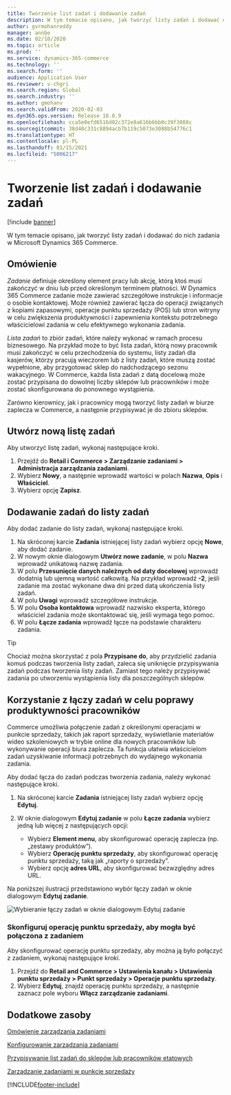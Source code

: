 ```yaml
---
title: Tworzenie list zadań i dodawanie zadań
description: W tym temacie opisano, jak tworzyć listy zadań i dodawać do nich zadania w Microsoft Dynamics 365 Commerce.
author: gvrmohanreddy
manager: annbe
ms.date: 02/10/2020
ms.topic: article
ms.prod: ''
ms.service: dynamics-365-commerce
ms.technology: ''
ms.search.form: ''
audience: Application User
ms.reviewer: v-chgri
ms.search.region: Global
ms.search.industry: ''
ms.author: gmohanv
ms.search.validFrom: 2020-02-03
ms.dyn365.ops.version: Release 10.0.9
ms.openlocfilehash: cca5e0efd6516d02c372e8a616b6bb0c39f3088c
ms.sourcegitcommit: 38d40c331c8894acb7b119c5073e3088b54776c1
ms.translationtype: HT
ms.contentlocale: pl-PL
ms.lasthandoff: 01/15/2021
ms.locfileid: "5006217"
---
```

# <a name="create-task-lists-and-add-tasks"></a>Tworzenie list zadań i dodawanie zadań

[!include [banner](includes/banner.md)]

W tym temacie opisano, jak tworzyć listy zadań i dodawać do nich zadania w Microsoft Dynamics 365 Commerce.

## <a name="overview"></a>Omówienie

*Zadanie* definiuje określony element pracy lub akcję, którą ktoś musi zakończyć w dniu lub przed określonym terminem płatności. W Dynamics 365 Commerce zadanie może zawierać szczegółowe instrukcje i informacje o osobie kontaktowej. Może również zawierać łącza do operacji związanych z kopiami zapasowymi, operacje punktu sprzedaży (POS) lub stron witryny w celu zwiększenia produktywności i zapewnienia kontekstu potrzebnego właścicielowi zadania w celu efektywnego wykonania zadania.

*Lista zadań* to zbiór zadań, które należy wykonać w ramach procesu biznesowego. Na przykład może to być lista zadań, którą nowy pracownik musi zakończyć w celu przechodzenia do systemu, listy zadań dla kasjerów, którzy pracują wieczorem lub z listy zadań, które muszą zostać wypełnione, aby przygotować sklep do nadchodzącego sezonu wakacyjnego. W Commerce, każda lista zadań z datą docelową może zostać przypisana do dowolnej liczby sklepów lub pracowników i może zostać skonfigurowana do ponownego wystąpienia.

Zarówno kierownicy, jak i pracownicy mogą tworzyć listy zadań w biurze zaplecza w Commerce, a następnie przypisywać je do zbioru sklepów.

## <a name="create-a-task-list"></a>Utwórz nową listę zadań

Aby utworzyć listę zadań, wykonaj następujące kroki.

1. Przejdź do **Retail i Commerce \> Zarządzanie zadaniami \> Administracja zarządzania zadaniami**.
1. Wybierz **Nowy**, a następnie wprowadź wartości w polach **Nazwa**, **Opis** i **Właściciel**.
1. Wybierz opcję **Zapisz**.

## <a name="add-tasks-to-a-task-list"></a>Dodawanie zadań do listy zadań

Aby dodać zadanie do listy zadań, wykonaj następujące kroki.
 
1. Na skróconej karcie **Zadania** istniejącej listy zadań wybierz opcję **Nowe**, aby dodać zadanie.
1. W nowym oknie dialogowym **Utwórz nowe zadanie**, w polu **Nazwa** wprowadź unikatową nazwę zadania.
1. W polu **Przesunięcie danych należnych od daty docelowej** wprowadź dodatnią lub ujemną wartość całkowitą. Na przykład wprowadź **-2**, jeśli zadanie ma zostać wykonane dwa dni przed datą ukończenia listy zadań.
1. W polu **Uwagi** wprowadź szczegółowe instrukcje.
1. W polu **Osoba kontaktowa** wprowadź nazwisko eksperta, którego właściciel zadania może skontaktować się, jeśli wymaga tego pomoc.
1. W polu **Łącze zadania** wprowadź łącze na podstawie charakteru zadania.

> [!TIP]
> Chociaż można skorzystać z pola **Przypisane do**, aby przydzielić zadania komuś podczas tworzenia listy zadań, zaleca się uniknięcie przypisywania zadań podczas tworzenia listy zadań. Zamiast tego należy przypisywać zadania po utworzeniu wystąpienia listy dla poszczególnych sklepów.

## <a name="use-task-links-to-help-improve-worker-productivity"></a>Korzystanie z łączy zadań w celu poprawy produktywności pracowników

Commerce umożliwia połączenie zadań z określonymi operacjami w punkcie sprzedaży, takich jak raport sprzedaży, wyświetlanie materiałów wideo szkoleniowych w trybie online dla nowych pracowników lub wykonywanie operacji biura zaplecza. Ta funkcja ułatwia właścicielom zadań uzyskiwanie informacji potrzebnych do wydajnego wykonania zadania.

Aby dodać łącza do zadań podczas tworzenia zadania, należy wykonać następujące kroki.

1. Na skróconej karcie **Zadania** istniejącej listy zadań wybierz opcję **Edytuj**.
1. W oknie dialogowym **Edytuj zadanie** w polu **Łącze zadania** wybierz jedną lub więcej z następujących opcji:

    - Wybierz **Element menu**, aby skonfigurować operację zaplecza (np. „zestawy produktów”).
    - Wybierz **Operację punktu sprzedaży**, aby skonfigurować operację punktu sprzedaży, taką jak „raporty o sprzedaży”.
    - Wybierz opcję **adres URL**, aby skonfigurować bezwzględny adres URL.

Na poniższej ilustracji przedstawiono wybór łączy zadań w oknie dialogowym **Edytuj zadanie**.

![Wybieranie łączy zadań w oknie dialogowym Edytuj zadanie](media/HQ-POS-Tasks-Linking.png)

### <a name="configure-a-pos-operation-so-that-it-can-be-linked-to-a-task"></a>Skonfiguruj operację punktu sprzedaży, aby mogła być połączona z zadaniem

Aby skonfigurować operację punktu sprzedaży, aby można ją było połączyć z zadaniem, wykonaj następujące kroki.

1. Przejdź do **Retail and Commerce \> Ustawienia kanału \> Ustawienia punktu sprzedaży \> Punkt sprzedaży \> Operacje punktu sprzedaży**.
1. Wybierz **Edytuj**, znajdź operację punktu sprzedaży, a następnie zaznacz pole wyboru **Włącz zarządzanie zadaniami**.

## <a name="additional-resources"></a>Dodatkowe zasoby

[Omówienie zarządzania zadaniami](task-mgmt-overview.md)

[Konfigurowanie zarządzania zadaniami](task-mgmt-configure.md)

[Przypisywanie list zadań do sklepów lub pracowników etatowych](task-mgmt-assign-lists.md)

[Zarządzanie zadaniami w punkcie sprzedaży](task-mgmt-POS.md)


[!INCLUDE[footer-include](../includes/footer-banner.md)]